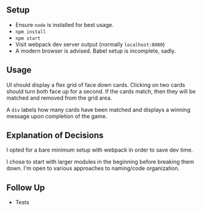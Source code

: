 ## Setup
* Ensure `node` is installed for best usage.
* `npm install`
* `npm start`
* Visit webpack dev server output (normally `localhost:8080`)
* A modern browser is advised. Babel setup is incomplete, sadly.

## Usage
UI should display a flex grid of face down cards.
Clicking on two cards should turn both face up for a second. If the cards match, then they will be matched and removed from the grid area.

A `div` labels how many cards have been matched and displays a winning message upon completion of the game.

## Explanation of Decisions
I opted for a bare minimum setup with webpack in order to save dev time.

I chose to start with larger modules in the beginning before breaking them down. I'm open to various approaches to naming/code organization.

## Follow Up
* Tests
